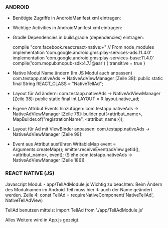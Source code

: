 ### ANDROID ###

+ Benötigte Zugriffe in AndroidManifest.xml eintragen:

    <uses-permission android:name="android.permission.INTERNET" />
    <uses-permission android:name="android.permission.ACCESS_NETWORK_STATE" />

    <!-- Optional permissions. Will pass Lat/Lon values when available. Choose either Coarse or Fine -->
    <uses-permission android:name="android.permission.ACCESS_COARSE_LOCATION" />
    <uses-permission android:name="android.permission.ACCESS_FINE_LOCATION"/>

    <!-- Optional permissions. Used for MRAID 2.0 storePicture ads -->
    <uses-permission android:name="android.permission.WRITE_EXTERNAL_STORAGE"/>
	
+ Wichtige Activities in AndroidManifest.xml eintragen:

	<activity android:name="com.mopub.mobileads.MoPubActivity"
		android:configChanges="keyboardHidden|orientation|screenSize"/>
	<activity android:name="com.mopub.mobileads.MraidActivity"
		android:configChanges="keyboardHidden|orientation|screenSize"/>
	<activity android:name="com.mopub.common.MoPubBrowser"
		android:configChanges="keyboardHidden|orientation|screenSize"/>
	<activity android:name="com.mopub.mobileads.MraidVideoPlayerActivity"
		android:configChanges="keyboardHidden|orientation|screenSize"/>
	<meta-data android:name="com.google.android.gms.version"
		android:value="@integer/google_play_services_version" />
		
+ Gradle Dependencies in build.gradle (dependencies) eintragen:

    compile "com.facebook.react:react-native:+"  // From node_modules
    implementation 'com.google.android.gms:play-services-ads:11.4.0'
    implementation 'com.google.android.gms:play-services-base:11.4.0'
    compile('com.mopub:mopub-sdk:4.7.1@aar') {
        transitive = true
    }
	
+ Native Modul Name ändern (Im JS Modul auch anpassen)
	com.testapp.nativeAds -> NativeAdViewManager [Zeile 38]:
		public static final String REACT_CLASS = "NativeTellAd";
		
+ Layout für Ad ändern:
	com.testapp.nativeAds -> NativeAdViewManager [Zeile 38]:
		public static final int LAYOUT = R.layout.native_ad;
		
+ Eigene Attribut Events hinzufügen:
	com.testapp.nativeAds -> NativeAdViewManager [Zeile 76]:
		builder.put(<attribut_name>, MapBuilder.of("registrationName", <attribut_name>));

+ Layout für Ad mit ViewBinder anpassen:
	com.testapp.nativeAds -> NativeAdViewManager [Zeile 99]:

+ Event aus Attribut ausführen
	WritableMap event = Arguments.createMap();
	emitter.receiveEvent(adView.getId(), <attribut_name>, event);
	(Siehe com.testapp.nativeAds -> NativeAdViewManager [Zeile 186])
	
	
	
### REACT NATIVE (JS) ###

Javascript Modul:
	- app/TellAdModule.js
	Wichtig zu beachten:
		Beim Ändern des Modulnamen im Android Teil muss hier ↓ auch der Name geändert werden.
		Zeile 4: const TellAd = requireNativeComponent('NativeTellAd', NativeTellAdView)

TellAd benutzen mittels: import TellAd from './app/TellAdModule.js'

Alles Weitere wird in App.js gezeigt.